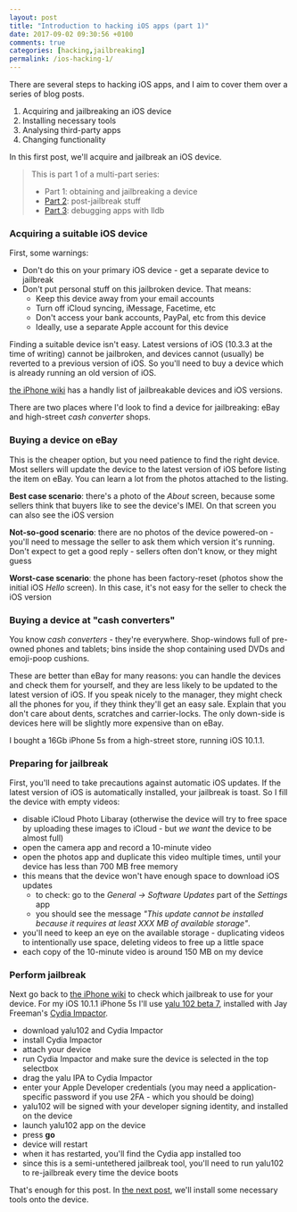 ```yaml
---
layout: post
title: "Introduction to hacking iOS apps (part 1)"
date: 2017-09-02 09:30:56 +0100
comments: true
categories: [hacking,jailbreaking]
permalink: /ios-hacking-1/
---
```


There are several steps to hacking iOS apps, and I aim to cover them over a series of blog posts.

1. Acquiring and jailbreaking an iOS device
2. Installing necessary tools
3. Analysing third-party apps
4. Changing functionality

In this first post, we'll acquire and jailbreak an iOS device.

<!-- more -->

> This is part 1 of a multi-part series:
> 
> * Part 1: obtaining and jailbreaking a device
> * [Part 2][part2]: post-jailbreak stuff
> * [Part 3][part3]: debugging apps with lldb

### Acquiring a suitable iOS device
First, some warnings:

* Don't do this on your primary iOS device - get a separate device to jailbreak
* Don't put personal stuff on this jailbroken device. That means:
  * Keep this device away from your email accounts
  * Turn off iCloud syncing, iMessage, Facetime, etc
  * Don't access your bank accounts, PayPal, etc from this device
  * Ideally, use a separate Apple account for this device

Finding a suitable device isn't easy. Latest versions of iOS (10.3.3 at the time of writing) cannot be jailbroken, and devices cannot (usually) be reverted to a previous version of iOS. So you'll need to buy a device which is already running an old version of iOS.

[the iPhone wiki][iPhoneWiki] has a handly list of jailbreakable devices and iOS versions.

There are two places where I'd look to find a device for jailbreaking: eBay and high-street _cash converter_ shops.

### Buying a device on eBay
This is the cheaper option, but you need patience to find the right device. Most sellers will update the device to the latest version of iOS before listing the item on eBay. You can learn a lot from the photos attached to the listing.

**Best case scenario**: there's a photo of the _About_ screen, because some sellers think that buyers like to see the device's IMEI. On that screen you can also see the iOS version

**Not-so-good scenario**: there are no photos of the device powered-on - you'll need to message the seller to ask them which version it's running. Don't expect to get a good reply - sellers often don't know, or they might guess

**Worst-case scenario**: the phone has been factory-reset (photos show the initial iOS _Hello_ screen). In this case, it's not easy for the seller to check the iOS version

### Buying a device at "cash converters"
You know _cash converters_ - they're everywhere. Shop-windows full of pre-owned phones and tablets; bins inside the shop containing used DVDs and emoji-poop cushions.

These are better than eBay for many reasons: you can handle the devices and check them for yourself, and they are less likely to be updated to the latest version of iOS. If you speak nicely to the manager, they might check all the phones for you, if they think they'll get an easy sale. Explain that you don't care about dents, scratches and carrier-locks. The only down-side is devices here will be slightly more expensive than on eBay.

I bought a 16Gb iPhone 5s from a high-street store, running iOS 10.1.1.

### Preparing for jailbreak

First, you'll need to take precautions against automatic iOS updates. If the latest version of iOS is automatically installed, your jailbreak is toast. So I fill the device with empty videos:

* disable iCloud Photo Libaray (otherwise the device will try to free space by uploading these images to iCloud - but _we want_ the device to be almost full)
* open the camera app and record a 10-minute video
* open the photos app and duplicate this video multiple times, until your device has less than 700 MB free memory
* this means that the device won't have enough space to download iOS updates
  * to check: go to the _General -> Software Updates_ part of the _Settings_ app
  * you should see the message _"This update cannot be installed because it requires at least XXX MB of available storage"_.
* you'll need to keep an eye on the available storage - duplicating videos to intentionally use space, deleting videos to free up a little space
* each copy of the 10-minute video is around 150 MB on my device

### Perform jailbreak

Next go back to [the iPhone wiki][iPhoneWiki] to check which jailbreak to use for your device. For my iOS 10.1.1 iPhone 5s I'll use [yalu 102 beta 7][yalu102], installed with Jay Freeman's [Cydia Impactor][CydiaImpactor].

* download yalu102 and Cydia Impactor
* install Cydia Impactor
* attach your device
* run Cydia Impactor and make sure the device is selected in the top selectbox
* drag the yalu IPA to Cydia Impactor
* enter your Apple Developer credentials (you may need a application-specific password if you use 2FA - which you should be doing)
* yalu102 will be signed with your developer signing identity, and installed on the device
* launch yalu102 app on the device
* press **go**
* device will restart
* when it has restarted, you'll find the Cydia app installed too
* since this is a semi-untethered jailbreak tool, you'll need to run yalu102 to re-jailbreak every time the device boots

That's enough for this post. In [the next post][part2], we'll install some necessary tools onto the device.



[part2]: /ios-hacking-2/
[part3]: /ios-hacking-3/
[iPhoneWiki]: https://www.theiphonewiki.com/wiki/Jailbreak "the iPhone wiki"
[yalu102]: https://yalu.qwertyoruiop.com "yalu102 beta 7"
[CydiaImpactor]: http://www.cydiaimpactor.com "Cydia Impactor"

